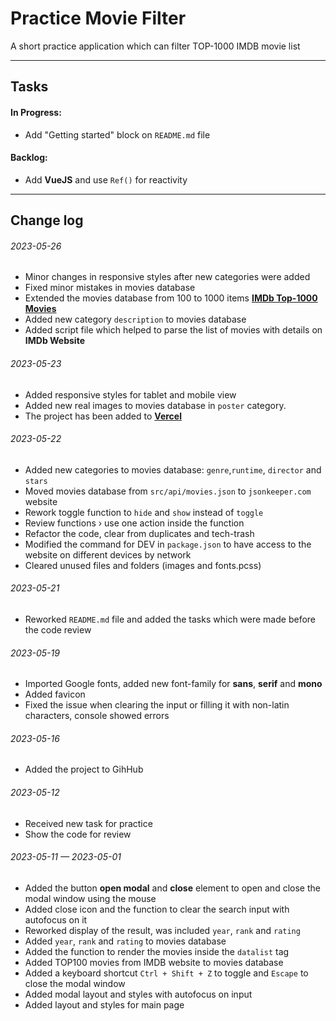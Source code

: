 # Practice Movie Filter

A short practice application which can filter TOP-1000 IMDB movie list

---

## Tasks

#### In Progress:

- Add "Getting started" block on `README.md` file

#### Backlog:

- Add **VueJS** and use `Ref()` for reactivity

---

## Change log

###### 2023-05-26

- Minor changes in responsive styles after new categories were added
- Fixed minor mistakes in movies database
- Extended the movies database from 100 to 1000 items **[IMDb Top-1000 Movies ](https://www.imdb.com/search/title/?count=100&groups=top_1000&sort=user_rating)**
- Added new category `description` to movies database
- Added script file which helped to parse the list of movies with details on **IMDb Website**

###### 2023-05-23

- Added responsive styles for tablet and mobile view
- Added new real images to movies database in `poster` category.
- The project has been added to **[Vercel](https://practice-movie-filter.vercel.app/)**

###### 2023-05-22

- Added new categories to movies database: `genre`,`runtime`, `director` and `stars`
- Moved movies database from `src/api/movies.json` to `jsonkeeper.com` website
- Rework toggle function to `hide` and `show` instead of `toggle`
- Review functions › use one action inside the function
- Refactor the code, clear from duplicates and tech-trash
- Modified the command for DEV in `package.json` to have access to the website on different devices by network
- Cleared unused files and folders (images and fonts.pcss)

###### 2023-05-21

- Reworked `README.md` file and added the tasks which were made before the code review

###### 2023-05-19

- Imported Google fonts, added new font-family for **sans**, **serif** and **mono**
- Added favicon
- Fixed the issue when clearing the input or filling it with non-latin characters, console showed errors

###### 2023-05-16

- Added the project to GihHub

###### 2023-05-12

- Received new task for practice
- Show the code for review

###### 2023-05-11 — 2023-05-01

- Added the button **open modal** and **close** element to open and close the modal window using the mouse
- Added close icon and the function to clear the search input with autofocus on it
- Reworked display of the result, was included `year`, `rank` and `rating`
- Added `year`, `rank` and `rating` to movies database
- Added the function to render the movies inside the `datalist` tag
- Added TOP100 movies from IMDB website to movies database
- Added a keyboard shortcut `Ctrl + Shift + Z` to toggle and `Escape` to close the modal window
- Added modal layout and styles with autofocus on input
- Added layout and styles for main page
